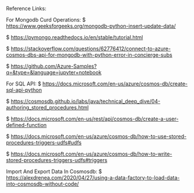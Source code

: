 ﻿

Reference Links:

For Mongodb Curd Operations:
$ https://www.geeksforgeeks.org/mongodb-python-insert-update-data/ 

$ https://pymongo.readthedocs.io/en/stable/tutorial.html 

$ https://stackoverflow.com/questions/62776412/connect-to-azure-cosmos-dbs-api-for-mongodb-with-python-error-in-concierge-subs 

$ https://github.com/Azure-Samples?q=&type=&language=jupyter+notebook 


For SQL API:
$ https://docs.microsoft.com/en-us/azure/cosmos-db/create-sql-api-python 

$ https://cosmosdb.github.io/labs/java/technical_deep_dive/04-authoring_stored_procedures.html 

$ https://docs.microsoft.com/en-us/rest/api/cosmos-db/create-a-user-defined-function 

$ https://docs.microsoft.com/en-us/azure/cosmos-db/how-to-use-stored-procedures-triggers-udfs#udfs 

$ https://docs.microsoft.com/en-us/azure/cosmos-db/how-to-write-stored-procedures-triggers-udfs#triggers 


Import And Export Data In Cosmosdb:
$ https://alexdrenea.com/2020/04/27/using-a-data-factory-to-load-data-into-cosmosdb-without-code/

